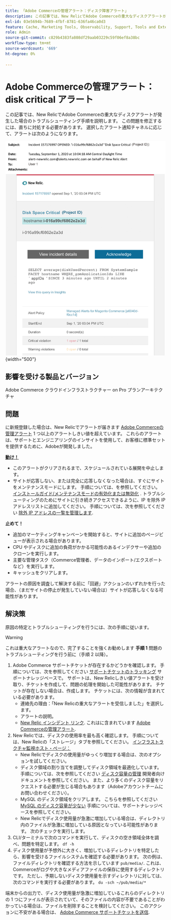 ```yaml
---
title: 「Adobe Commerceの管理アラート：ディスク障害アラート」
description: この記事では、New RelicでAdobe Commerceの重大なディスクアラートが発生した場合のトラブルシューティング手順を説明します。 この問題を修正するには、直ちに対処する必要があります。 選択したアラート通知チャネルに応じて、アラートは次のようになります。
exl-id: 03e5694b-7689-4fbf-8781-636fa46ca0d3
feature: Cache, Marketing Tools, Observability, Support, Tools and External Services
role: Admin
source-git-commit: c829b4383fa808df29aab03229c59f06ef8a38bc
workflow-type: tm+mt
source-wordcount: '669'
ht-degree: 0%

---
```


# Adobe Commerceの管理アラート：disk critical アラート

この記事では、New RelicでAdobe Commerceの重大なディスクアラートが発生した場合のトラブルシューティング手順を説明します。 この問題を修正するには、直ちに対処する必要があります。 選択したアラート通知チャネルに応じて、アラートは次のようになります。

![disk critical アラート](assets/disk-critical-magento-managed.png){width="500"}

## 影響を受ける製品とバージョン

Adobe Commerce クラウドインフラストラクチャー on Pro プランアーキテクチャ

## 問題

に新規登録した場合は、New Relicでアラートが届きます [Adobe Commerceの管理アラート](/help/support-tools/managed-alerts-for-adobe-commerce/managed-alerts-for-magento-commerce.md) 1 つ以上のアラートしきい値を超えています。 これらのアラートは、サポートとエンジニアリングのインサイトを使用して、お客様に標準セットを提供するために、Adobeが開発しました。

<u> **動け！** </u>

* このアラートがクリアされるまで、スケジュールされている展開を中止します。
* サイトが応答しない、または完全に応答しなくなった場合は、すぐにサイトをメンテナンスモードにします。 手順については、を参照してください。 [インストールガイド/メンテナンスモードの有効化または無効化](https://devdocs.magento.com/guides/v2.4/install-gde/install/cli/install-cli-subcommands-maint.html?itm_source=devdocs&amp;itm_medium=search_page&amp;itm_campaign=federated_search&amp;itm_term=mainten) . トラブルシューティングのためにサイトに引き続きアクセスできるように、IP を除外 IP アドレスリストに追加してください。 手順については、次を参照してください [除外 IP アドレスの一覧を管理します](https://devdocs.magento.com/guides/v2.4/install-gde/install/cli/install-cli-subcommands-maint.html?itm_source=devdocs&amp;itm_medium=search_page&amp;itm_campaign=federated_search&amp;itm_term=mainten#instgde-cli-maint-exempt).

**止めて！**

* 追加のマーケティングキャンペーンを開始すると、サイトに追加のページビューが表示される場合があります。
* CPU やディスクに追加の負荷がかかる可能性のあるインデクサーや追加のクローンを実行します。
* 主要な管理タスク（Commerce管理者、データのインポート/エクスポートなど）を実行します。
* キャッシュをクリアします。

アラートの原因を調査して解決する前に「回避」アクションのいずれかを行った場合、（まだサイトの停止が発生していない場合は）サイトが応答しなくなる可能性があります。

## 解決策

原因の特定とトラブルシューティングを行うには、次の手順に従います。

>[!WARNING]
>
>これは重大なアラートなので、完了することを強くお勧めします **手順 1** 問題のトラブルシューティングを行う前に（手順 2 以降）。

1. Adobe Commerce サポートチケットが存在するかどうかを確認します。 手順については、次を参照してください [サポートチケットのトラッキング](/help/help-center-guide/help-center/magento-help-center-user-guide.md#track-tickets) サポートナレッジベースで。 サポートは、New Relicしきい値アラートを受け取り、チケットを作成して、問題の処理を開始した可能性があります。 チケットが存在しない場合は、作成します。 チケットには、次の情報が含まれている必要があります。
   * 連絡先の理由：「New Relicの重大なアラートを受信しました」を選択します。
   * アラートの説明。
   * [New Relic インシデント リンク](https://docs.newrelic.com/docs/alerts-applied-intelligence/new-relic-alerts/alert-incidents/view-violation-event-details-incidents). これはに含まれています [Adobe Commerceの管理アラート](/help/support-tools/managed-alerts-for-adobe-commerce/managed-alerts-for-magento-commerce.md).
1. New Relicでは、ディスクの使用率を最も高く確認します。 手順については、New Relicの「ストレージ」タブを参照してください。 [インフラストラクチャ監視ホスト・ページ：](https://docs.newrelic.com/docs/infrastructure/infrastructure-ui-pages/infra-hosts-ui-page/#storage)
   * New Relicでディスクの使用量がゆっくり増加する場合は、次のオプションを試してください。
   * ディスク領域の割り当てを調整してディスク領域を最適化しています。 手順については、次を参照してください [ディスク容量の管理](https://experienceleague.adobe.com/docs/commerce-cloud-service/user-guide/develop/storage/manage-disk-space.html) 開発者向けドキュメントを参照してください。 また、より多くのディスク容量をリクエストする必要が生じる場合もあります（Adobeアカウントチームにお問い合わせください）。
   * MySQL のディスク領域をクリアします。 こちらを参照してください [MySQL のディスク容量が少ない](/help/troubleshooting/database/mysql-disk-space-is-low-on-magento-commerce-cloud.md) 手順については、サポートナレッジベースを参照してください。
   * New Relicでディスク使用量が急激に増加している場合は、ディレクトリ内のファイルが急激に増加している原因となっている可能性があります。 次のチェックを実行します。
1. CLI/ターミナルで次のコマンドを実行して、ディスクの空き領域全体を調べ、問題を特定します。 `df -h`
1. ディスク使用量が予想外に大きく、増加しているディレクトリを特定したら、影響を受けるファイルシステムを確認する必要があります。 次の例は、ファイルディレクトリを確認する方法を示しています `pub/media/`. これは、Commerceがログや大きなメディアファイルの保存に使用するディレクトリです。 ただし、予期しないディスク使用量を示すディレクトリに対しては、次のコマンドを実行する必要があります。 `du -sch ~/pub/media/*`

端末からの出力で、ディスク使用量が急激に増加しているこれらのディレクトリの 1 つにファイルが表示されていて、そのファイルの内容が不要であることがわかっている場合は、ファイルを削除することを検討してください。 このアクションに不安がある場合は、 [Adobe Commerce サポートチケットを送信](/help/help-center-guide/help-center/magento-help-center-user-guide.md#submit-ticket).
